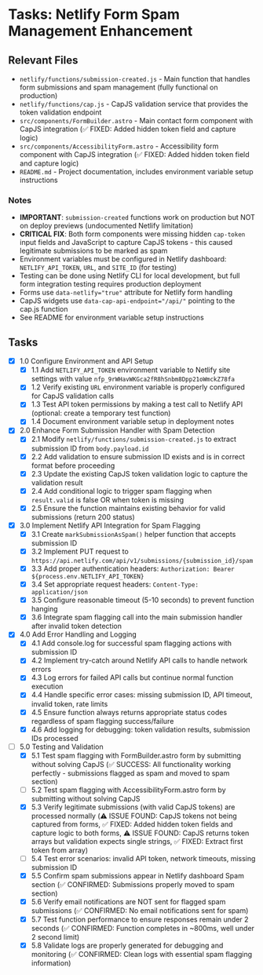 # Tasks: Netlify Form Spam Management Enhancement

## Relevant Files

- `netlify/functions/submission-created.js` - Main function that handles form submissions and spam management (fully functional on production)
- `netlify/functions/cap.js` - CapJS validation service that provides the token validation endpoint
- `src/components/FormBuilder.astro` - Main contact form component with CapJS integration (✅ FIXED: Added hidden token field and capture logic)
- `src/components/AccessibilityForm.astro` - Accessibility form component with CapJS integration (✅ FIXED: Added hidden token field and capture logic)
- `README.md` - Project documentation, includes environment variable setup instructions

### Notes

- **IMPORTANT**: `submission-created` functions work on production but NOT on deploy previews (undocumented Netlify limitation)
- **CRITICAL FIX**: Both form components were missing hidden `cap-token` input fields and JavaScript to capture CapJS tokens - this caused legitimate submissions to be marked as spam
- Environment variables must be configured in Netlify dashboard: `NETLIFY_API_TOKEN`, `URL`, and `SITE_ID` (for testing)
- Testing can be done using Netlify CLI for local development, but full form integration testing requires production deployment
- Forms use `data-netlify="true"` attribute for Netlify form handling
- CapJS widgets use `data-cap-api-endpoint="/api/"` pointing to the cap.js function
- See README for environment variable setup instructions

## Tasks

- [x] 1.0 Configure Environment and API Setup
  - [x] 1.1 Add `NETLIFY_API_TOKEN` environment variable to Netlify site settings with value `nfp_9rWHavWKGca2fR8hSnbm8Dpp21oWmckZ78fa`
  - [x] 1.2 Verify existing `URL` environment variable is properly configured for CapJS validation calls
  - [x] 1.3 Test API token permissions by making a test call to Netlify API (optional: create a temporary test function)
  - [x] 1.4 Document environment variable setup in deployment notes

- [x] 2.0 Enhance Form Submission Handler with Spam Detection
  - [x] 2.1 Modify `netlify/functions/submission-created.js` to extract submission ID from `body.payload.id`
  - [x] 2.2 Add validation to ensure submission ID exists and is in correct format before proceeding
  - [x] 2.3 Update the existing CapJS token validation logic to capture the validation result
  - [x] 2.4 Add conditional logic to trigger spam flagging when `result.valid` is false OR when token is missing
  - [x] 2.5 Ensure the function maintains existing behavior for valid submissions (return 200 status)

- [x] 3.0 Implement Netlify API Integration for Spam Flagging
  - [x] 3.1 Create `markSubmissionAsSpam()` helper function that accepts submission ID
  - [x] 3.2 Implement PUT request to `https://api.netlify.com/api/v1/submissions/{submission_id}/spam`
  - [x] 3.3 Add proper authentication headers: `Authorization: Bearer ${process.env.NETLIFY_API_TOKEN}`
  - [x] 3.4 Set appropriate request headers: `Content-Type: application/json`
  - [x] 3.5 Configure reasonable timeout (5-10 seconds) to prevent function hanging
  - [x] 3.6 Integrate spam flagging call into the main submission handler after invalid token detection

- [x] 4.0 Add Error Handling and Logging
  - [x] 4.1 Add console.log for successful spam flagging actions with submission ID
  - [x] 4.2 Implement try-catch around Netlify API calls to handle network errors
  - [x] 4.3 Log errors for failed API calls but continue normal function execution
  - [x] 4.4 Handle specific error cases: missing submission ID, API timeout, invalid token, rate limits
  - [x] 4.5 Ensure function always returns appropriate status codes regardless of spam flagging success/failure
  - [x] 4.6 Add logging for debugging: token validation results, submission IDs processed

- [ ] 5.0 Testing and Validation
  - [x] 5.1 Test spam flagging with FormBuilder.astro form by submitting without solving CapJS (✅ SUCCESS: All functionality working perfectly - submissions flagged as spam and moved to spam section)
  - [ ] 5.2 Test spam flagging with AccessibilityForm.astro form by submitting without solving CapJS
  - [x] 5.3 Verify legitimate submissions (with valid CapJS tokens) are processed normally (⚠️ ISSUE FOUND: CapJS tokens not being captured from forms, ✅ FIXED: Added hidden token fields and capture logic to both forms, ⚠️ ISSUE FOUND: CapJS returns token arrays but validation expects single strings, ✅ FIXED: Extract first token from array)
  - [ ] 5.4 Test error scenarios: invalid API token, network timeouts, missing submission ID
  - [x] 5.5 Confirm spam submissions appear in Netlify dashboard Spam section (✅ CONFIRMED: Submissions properly moved to spam section)
  - [x] 5.6 Verify email notifications are NOT sent for flagged spam submissions (✅ CONFIRMED: No email notifications sent for spam)
  - [x] 5.7 Test function performance to ensure responses remain under 2 seconds (✅ CONFIRMED: Function completes in ~800ms, well under 2 second limit)
  - [x] 5.8 Validate logs are properly generated for debugging and monitoring (✅ CONFIRMED: Clean logs with essential spam flagging information)
